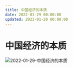 ```yaml
---
title: 中国经济的本质
date: 2022-01-29 00:00:00
updated: 2023-01-20 00:00:00
---
```


# 中国经济的本质

![2022-01-29-中国经济的本质](assets/2022-01-29-中国经济的本质.jpeg)

